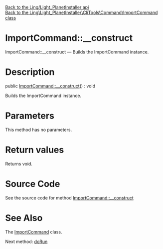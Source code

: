 [Back to the Ling/Light_PlanetInstaller api](https://github.com/lingtalfi/Light_PlanetInstaller/blob/master/doc/api/Ling/Light_PlanetInstaller.md)<br>
[Back to the Ling\Light_PlanetInstaller\CliTools\Command\ImportCommand class](https://github.com/lingtalfi/Light_PlanetInstaller/blob/master/doc/api/Ling/Light_PlanetInstaller/CliTools/Command/ImportCommand.md)


ImportCommand::__construct
================



ImportCommand::__construct — Builds the ImportCommand instance.




Description
================


public [ImportCommand::__construct](https://github.com/lingtalfi/Light_PlanetInstaller/blob/master/doc/api/Ling/Light_PlanetInstaller/CliTools/Command/ImportCommand/__construct.md)() : void




Builds the ImportCommand instance.




Parameters
================

This method has no parameters.


Return values
================

Returns void.








Source Code
===========
See the source code for method [ImportCommand::__construct](https://github.com/lingtalfi/Light_PlanetInstaller/blob/master/CliTools/Command/ImportCommand.php#L23-L26)


See Also
================

The [ImportCommand](https://github.com/lingtalfi/Light_PlanetInstaller/blob/master/doc/api/Ling/Light_PlanetInstaller/CliTools/Command/ImportCommand.md) class.

Next method: [doRun](https://github.com/lingtalfi/Light_PlanetInstaller/blob/master/doc/api/Ling/Light_PlanetInstaller/CliTools/Command/ImportCommand/doRun.md)<br>

